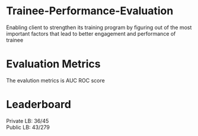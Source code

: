 # Trainee-Performance-Evaluation
Enabling client to strengthen its training program by figuring  out of the most important factors that lead to better engagement and performance of trainee

# Evaluation Metrics
The evalution metrics is AUC ROC score

# Leaderboard
Private LB: 36/45 </br>
Public LB: 43/279
